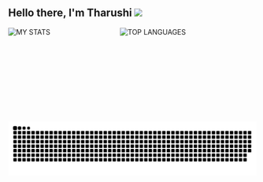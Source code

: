 ## Hello there, I'm Tharushi <img src="https://github.com/TheDudeThatCode/TheDudeThatCode/blob/master/Assets/Hi.gif" width="30px">

<!--
**tharushi-manawage/tharushi-manawage** is a ✨ _special_ ✨ repository because its `README.md` (this file) appears on your GitHub profile.

Here are some ideas to get you started:

- 🔭 I’m currently working on ...
- 🌱 I’m currently learning ...
- 👯 I’m looking to collaborate on ...
- 🤔 I’m looking for help with ...
- 💬 Ask me about ...
- 📫 How to reach me: ...
- 😄 Pronouns: ...
- ⚡ Fun fact: ...
-->

<img alt="MY STATS" align="left" width="45%" height="190px" src="https://github-readme-stats.vercel.app/api?username=tharushi-manawage&show_icons=true&theme=gruvbox"/>

<img alt="TOP LANGUAGES" align="left" width="45%" height="190px" src="https://github-readme-stats.vercel.app/api/top-langs/?username=tharushi-manawage&layout=compact&theme=gruvbox"/>

<div align="center">
  <!--  <img alt="CONTRIBUTIONS GRID" src="https://raw.githubusercontent.com/salesp07/salesp07/output/github-contribution-grid-snake.svg"/>  -->
  
  <!--  ![snake gif](https://github.com/tharushi-manawage/tharushi-manawage/blob/output/github-snake-dark.svg)  -->
  <img alt="MY CONTRIBUTIONS GRID" src="https://github.com/tharushi-manawage/tharushi-manawage/blob/output/github-snake-dark.svg"/>
</div>

